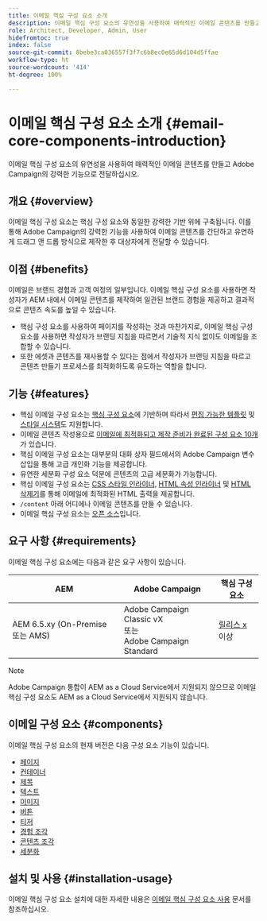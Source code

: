 ```yaml
---
title: 이메일 핵심 구성 요소 소개
description: 이메일 핵심 구성 요소의 유연성을 사용하여 매력적인 이메일 콘텐츠를 만들고 Adobe Campaign의 강력한 기능으로 전달하십시오.
role: Architect, Developer, Admin, User
hidefromtoc: true
index: false
source-git-commit: 8bebe3ca036557f3f7c6b8ec0e65d6d104d5ffae
workflow-type: ht
source-wordcount: '414'
ht-degree: 100%

---
```



# 이메일 핵심 구성 요소 소개 {#email-core-components-introduction}

이메일 핵심 구성 요소의 유연성을 사용하여 매력적인 이메일 콘텐츠를 만들고 Adobe Campaign의 강력한 기능으로 전달하십시오.

## 개요 {#overview}

이메일 핵심 구성 요소는 핵심 구성 요소와 동일한 강력한 기반 위에 구축됩니다. 이를 통해 Adobe Campaign의 강력한 기능을 사용하여 이메일 콘텐츠를 간단하고 유연하게 드래그 앤 드롭 방식으로 제작한 후 대상자에게 전달할 수 있습니다.

## 이점 {#benefits}

이메일은 브랜드 경험과 고객 여정의 일부입니다. 이메일 핵심 구성 요소를 사용하면 작성자가 AEM 내에서 이메일 콘텐츠를 제작하여 일관된 브랜드 경험을 제공하고 결과적으로 콘텐츠 속도를 높일 수 있습니다.

* 핵심 구성 요소를 사용하여 페이지를 작성하는 것과 마찬가지로, 이메일 핵심 구성 요소를 사용하면 작성자가 브랜딩 지침을 따르면서 기술적 지식 없이도 이메일을 조합할 수 있습니다.
* 또한 에셋과 콘텐츠를 재사용할 수 있다는 점에서 작성자가 브랜딩 지침을 따르고 콘텐츠 만들기 프로세스를 최적화하도록 유도하는 역할을 합니다.

## 기능 {#features}

* 핵심 이메일 구성 요소는 [핵심 구성 요소](/help/introduction.md)에 기반하며 따라서 [편집 가능한 템플릿](https://experienceleague.adobe.com/docs/experience-manager-cloud-service/sites/authoring/features/templates.html?lang=ko-KR) 및 [스타일 시스템](https://experienceleague.adobe.com/docs/experience-manager-cloud-service/content/sites/authoring/features/style-system.html?lang=ko-KR)도 지원합니다.
* 이메일 콘텐츠 작성용으로 [이메일에 최적화되고 제작 준비가 완료된 구성 요소 10개](#components)가 있습니다.
* 핵심 이메일 구성 요소는 대부분의 대화 상자 필드에서의 Adobe Campaign 변수 삽입을 통해 고급 개인화 기능을 제공합니다.
* 유연한 세분화 구성 요소 덕분에 콘텐츠의 고급 세분화가 가능합니다.
* 핵심 이메일 구성 요소는 [CSS 스타일 인라이너,](https://github.com/adobe/aem-core-email-components/wiki/CSS-Styles-Inliner) [HTML 속성 인라이너](https://github.com/adobe/aem-core-email-components/wiki/HTML-Inliner) 및 [HTML 삭제기](https://github.com/adobe/aem-core-email-components/wiki/HTML-Sanitizer)를 통해 이메일에 최적화된 HTML 출력을 제공합니다.
* `/content` 아래 어디에나 이메일 콘텐츠를 만들 수 있습니다.
* 이메일 핵심 구성 요소는 [오픈 소스](https://github.com/adobe/aem-core-email-components)입니다.

## 요구 사항 {#requirements}

이메일 핵심 구성 요소에는 다음과 같은 요구 사항이 있습니다.

| AEM | Adobe Campaign | 핵심 구성 요소 |
|---|---|---|
| AEM 6.5.xy (On-Premise 또는 AMS) | Adobe Campaign Classic vX<br>또는<br>Adobe Campaign Standard | [릴리스 x](/help/versions.md) 이상 |

>[!NOTE]
>
>Adobe Campaign 통합이 AEM as a Cloud Service에서 지원되지 않으므로 이메일 핵심 구성 요소도 AEM as a Cloud Service에서 지원되지 않습니다.

## 이메일 구성 요소 {#components}

이메일 핵심 구성 요소의 현재 버전은 다음 구성 요소 기능이 있습니다.

* [페이지](components/page.md)
* [컨테이너](components/container.md)
* [제목](components/title.md)
* [텍스트](components/text.md)
* [이미지](components/image.md)
* [버튼](components/button.md)
* [티저](components/teaser.md)
* [경험 조각](components/experience-fragment.md)
* [콘텐츠 조각](components/content-fragment.md)
* [세분화](components/segmentation.md)

## 설치 및 사용 {#installation-usage}

이메일 핵심 구성 요소 설치에 대한 자세한 내용은 [이메일 핵심 구성 요소 사용](using.md) 문서를 참조하십시오.
